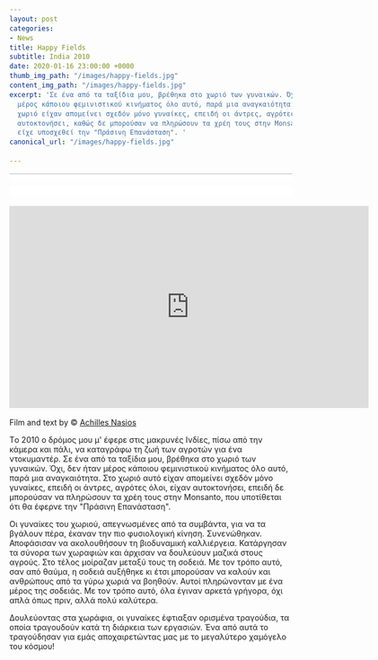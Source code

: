 ```yaml
---
layout: post
categories:
- News
title: Happy Fields
subtitle: India 2010
date: 2020-01-16 23:00:00 +0000
thumb_img_path: "/images/happy-fields.jpg"
content_img_path: "/images/happy-fields.jpg"
excerpt: 'Σε ένα από τα ταξίδια μου, βρέθηκα στο χωριό των γυναικών. Όχι, δεν ήταν
  μέρος κάποιου φεμινιστικού κινήματος όλο αυτό, παρά μια αναγκαιότητα. Στο συγκεκριμένο
  χωριό είχαν απομείνει σχεδόν μόνο γυναίκες, επειδή οι άντρες, αγρότες όλοι, είχαν
  αυτοκτονήσει, καθώς δε μπορούσαν να πληρώσουν τα χρέη τους στην Monsanto, που τους
  είχε υποσχεθεί την "Πράσινη Επανάσταση". '
canonical_url: "/images/happy-fields.jpg"

---
```

![](/images/bwok-2.jpg)

<iframe src="https://player.vimeo.com/video/11198753" width="640" height="360" frameborder="0" allow="autoplay; fullscreen" allowfullscreen></iframe>

Film and text by © <a href="https://www.facebook.com/achilles.nasios" target="blank">Achilles Nasios</a>

Tο 2010 ο δρόμος μου μ' έφερε στις μακρυνές Ινδίες, πίσω από την κάμερα και πάλι, να καταγράφω τη ζωή των αγροτών για ένα ντοκυμαντέρ. Σε ένα από τα ταξίδια μου, βρέθηκα στο χωριό των γυναικών. Όχι, δεν ήταν μέρος κάποιου φεμινιστικού κινήματος όλο αυτό, παρά μια αναγκαιότητα. Στο χωριό αυτό είχαν απομείνει σχεδόν μόνο γυναίκες, επειδή οι άντρες, αγρότες όλοι, είχαν αυτοκτονήσει, επειδή δε μπορούσαν να πληρώσουν τα χρέη τους στην Monsanto, που υποτίθεται ότι θα έφερνε την "Πράσινη Επανάσταση". 

Οι γυναίκες του χωριού, απεγνωσμένες από τα συμβάντα, για να τα βγάλουν πέρα, έκαναν την πιο φυσιολογική κίνηση. Συνενώθηκαν. Αποφάσισαν να ακολουθήσουν τη βιοδυναμική καλλιέργεια. Κατάργησαν τα σύνορα των χωραφιών και άρχισαν να δουλεύουν μαζικά στους αγρούς. Στο τέλος μοίραζαν μεταξύ τους τη σοδειά. Με τον τρόπο αυτό, σαν από θαύμα, η σοδειά αυξήθηκε κι έτσι μπορούσαν να καλούν και ανθρώπους από τα γύρω χωριά να βοηθούν. Αυτοί πληρώνονταν με ένα μέρος της σοδειάς. Με τον τρόπο αυτό, όλα έγιναν αρκετά γρήγορα, όχι απλά όπως πριν, αλλά πολύ καλύτερα.

Δουλεύοντας στα χωράφια, οι γυναίκες έφτιαξαν ορισμένα τραγούδια, τα οποία τραγουδούν κατά τη διάρκεια των εργασιών. Ένα από αυτά το τραγούδησαν για εμάς αποχαιρετώντας μας με το μεγαλύτερο χαμόγελο του κόσμου!
